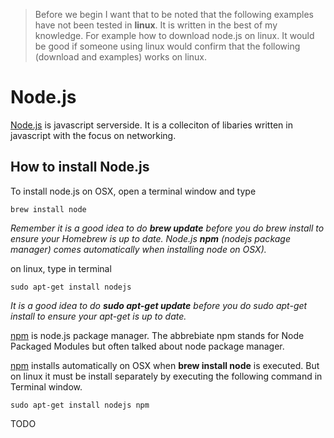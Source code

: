 >Before we begin I want that to be noted that the following examples have not been tested in __linux__.  It is written in the best of my knowledge.  For example how to download node.js on linux.  It would be good if someone using linux would confirm that the following (download and examples) works on linux.


# Node.js

[Node.js](http://nodejs.org/) is javascript serverside. It is a colleciton of libaries written in javascript with the focus on networking.

## How to install Node.js

To install node.js on OSX, open a terminal window and type

	brew install node

*Remember it is a good idea to do __brew update__ before you do brew install to ensure your Homebrew is up to date.  Node.js __npm__ (nodejs package manager) comes automatically when installing node on OSX).*

on linux, type in terminal

	sudo apt-get install nodejs

*It is a good idea to do **sudo apt-get update** before you do sudo apt-get install to ensure your apt-get is up to date.*


[npm](https://www.npmjs.org/) is node.js package manager.  The abbrebiate npm stands for Node Packaged Modules but often talked about node package manager.

 [npm](https://www.npmjs.org/) installs automatically on OSX when __brew install node__ is executed.  But on linux it must be install separately by executing the following command in Terminal window.

	sudo apt-get install nodejs npm


TODO
